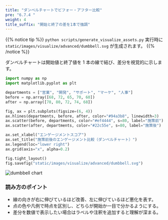 ```yaml
---
title: "ダンベルチャートでビフォー・アフター比較"
pre: "6.7.4 "
weight: 4
title_suffix: "開始と終了の差を1本で強調"
---
```


{{% notice tip %}}
`python scripts/generate_visualize_assets.py` 実行時に
`static/images/visualize/advanced/dumbbell.svg` が生成されます。
{{% /notice %}}

ダンベルチャートは開始値と終了値を 1 本の線で結び、差分を視覚的に示します。

```python
import numpy as np
import matplotlib.pyplot as plt

departments = ["営業", "開発", "サポート", "マーケ", "人事"]
before = np.array([68, 72, 65, 70, 60])
after = np.array([78, 80, 72, 74, 68])

fig, ax = plt.subplots(figsize=(6, 4))
ax.hlines(departments, before, after, color="#94a3b8", linewidth=3)
ax.scatter(before, departments, color="#ef4444", s=80, label="施策前")
ax.scatter(after, departments, color="#22c55e", s=80, label="施策後")

ax.set_xlabel("エンゲージメントスコア")
ax.set_title("施策前後のエンゲージメント比較（ダンベルチャート）")
ax.legend(loc="lower right")
ax.grid(axis="x", alpha=0.2)

fig.tight_layout()
fig.savefig("static/images/visualize/advanced/dumbbell.svg")
```

![dumbbell chart](/images/visualize/advanced/dumbbell.svg)

### 読み方のポイント

- 線の向きが右に伸びているほど改善、左に伸びているほど悪化を表す。
- 点の色や凡例で時点を区別し、どちらが開始か一目で分かるようにする。
- 差分を数値で表示したい場合はラベルや注釈を追加すると理解が深まる。
